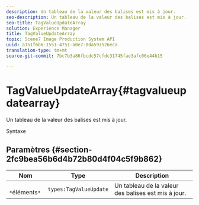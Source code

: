 ```yaml
---
description: Un tableau de la valeur des balises est mis à jour.
seo-description: Un tableau de la valeur des balises est mis à jour.
seo-title: TagValueUpdateArray
solution: Experience Manager
title: TagValueUpdateArray
topic: Scene7 Image Production System API
uuid: a151f6b6-1551-4751-a0e7-0da597526eca
translation-type: tm+mt
source-git-commit: 7bc7b3a86fbcdc57cfdc31745fae3afc06e44b15

---
```



# TagValueUpdateArray{#tagvalueupdatearray}

Un tableau de la valeur des balises est mis à jour.

Syntaxe

## Paramètres {#section-2fc9bea56b6d4b72b80d4f04c5f9b862}

| Nom | Type | Description |
|---|---|---|
| ` *`éléments`*` | `types:TagValueUpdate` | Un tableau de la valeur des balises est mis à jour. |

